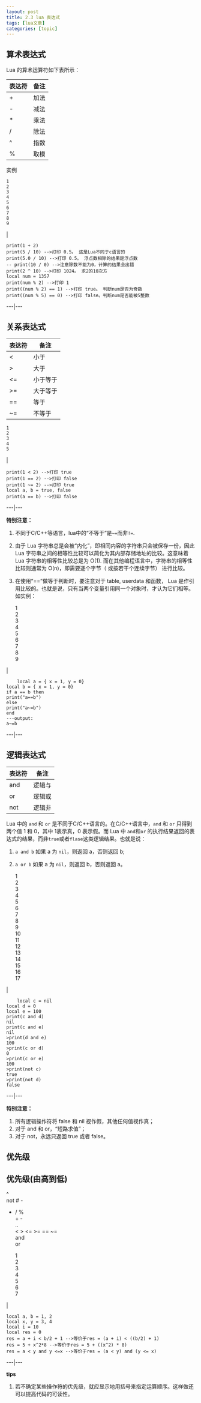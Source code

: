 ```yaml
---
layout: post
title: 2.3 lua 表达式 
tags: [lua文章]
categories: [topic]
---
```

## 算术表达式

Lua 的算术运算符如下表所示：

表达符 | 备注  
---|---  
+ | 加法  
- | 减法  
* | 乘法  
/ | 除法  
^ | 指数  
% | 取模  
  
实例  

    
    
    1  
    2  
    3  
    4  
    5  
    6  
    7  
    8  
    9  
    

|

    
    
    print(1 + 2)   
    print(5 / 10) -->打印 0.5。 这是Lua不同于c语言的  
    print(5.0 / 10) -->打印 0.5。 浮点数相除的结果是浮点数  
    -- print(10 / 0) -->注意除数不能为0，计算的结果会出错  
    print(2 ^ 10) -->打印 1024。 求2的10次方  
    local num = 1357  
    print(num % 2) -->打印 1  
    print((num % 2) == 1) -->打印 true。 判断num是否为奇数  
    print((num % 5) == 0) -->打印 false。判断num是否能被5整数  
      
  
---|---  
  
## 关系表达式

表达符 | 备注  
---|---  
< | 小于  
> | 大于  
<= | 小于等于  
>= | 大于等于  
== | 等于  
~= | 不等于  
      
    
    1  
    2  
    3  
    4  
    5  
    

|

    
    
    print(1 < 2) -->打印 true  
    print(1 == 2) -->打印 false  
    print(1 ~= 2) -->打印 true  
    local a, b = true, false  
    print(a == b) -->打印 false  
      
  
---|---  
  
**特别注意：**

  1. 不同于C/C++等语言，lua中的“不等于”是`~=`而非`!=`.
  2. 由于 Lua 字符串总是会被“内化”，即相同内容的字符串只会被保存一份，因此 Lua 字符串之间的相等性比较可以简化为其内部存储地址的比较。这意味着 Lua 字符串的相等性比较总是为 O(1). 而在其他编程语言中，字符串的相等性比较则通常为 O(n)，即需要逐个字节（ 或按若干个连续字节） 进行比较。
  3. 在使用“==”做等于判断时，要注意对于 table, userdata 和函数， Lua 是作引用比较的。也就是说，只有当两个变量引用同一个对象时，才认为它们相等。如实例：
    
        1  
    2  
    3  
    4  
    5  
    6  
    7  
    8  
    9  
    

|

    
        local a = { x = 1, y = 0}  
    local b = { x = 1, y = 0}  
    if a == b then  
    print("a==b")  
    else  
    print("a~=b")  
    end  
    ---output:  
    a~=b  
      
  
---|---  

## 逻辑表达式

表达符 | 备注  
---|---  
and | 逻辑与  
or | 逻辑或  
not | 逻辑非  
  
Lua 中的 `and` 和 `or` 是不同于C/C++语言的。在C/C++语言中，`and` 和 `or` 只得到两个值 1 和 0，其中 1表示真，0
表示假。而 Lua 中 `and`和`or` 的执行结果返回的表达式的结果，而非`true`或者`flase`这类逻辑结果。也就是说：

  1. `a and b` 如果 a 为 `nil`，则返回 a，否则返回 b;
  2. `a or b` 如果 a 为 `nil`，则返回 b，否则返回 a。
    
        1  
    2  
    3  
    4  
    5  
    6  
    7  
    8  
    9  
    10  
    11  
    12  
    13  
    14  
    15  
    16  
    17  
    

|

    
        local c = nil  
    local d = 0  
    local e = 100  
    print(c and d)  
    nil  
    print(c and e)  
    nil  
    >print(d and e)  
    100  
    >print(c or d)  
    0  
    >print(c or e)  
    100  
    >print(not c)  
    true  
    >print(not d)  
    false  
      
  
---|---  

**特别注意：**

  1. 所有逻辑操作符将 false 和 nil 视作假，其他任何值视作真；
  2. 对于 and 和 or，“短路求值”；
  3. 对于 not，永远只返回 true 或者 false。

## 优先级

优先级(由高到低)  
---  
^  
not # -  
* / %  
\+ -  
..  
< > <= >= == ~=  
and  
or  
      
    
    1  
    2  
    3  
    4  
    5  
    6  
    7  
    

|

    
    
    local a, b = 1, 2  
    local x, y = 3, 4  
    local i = 10  
    local res = 0  
    res = a + i < b/2 + 1 -->等价于res = (a + i) < ((b/2) + 1)  
    res = 5 + x^2*8 -->等价于res = 5 + ((x^2) * 8)  
    res = a < y and y <=x -->等价于res = (a < y) and (y <= x)  
      
  
---|---  
  
**tips**

  1. 若不确定某些操作符的优先级，就应显示地用括号来指定运算顺序。这样做还可以提高代码的可读性。